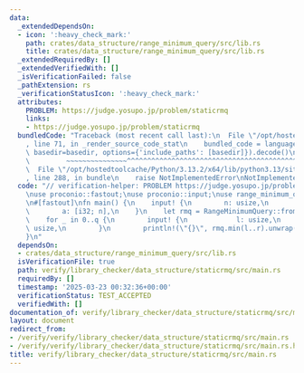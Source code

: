 ```yaml
---
data:
  _extendedDependsOn:
  - icon: ':heavy_check_mark:'
    path: crates/data_structure/range_minimum_query/src/lib.rs
    title: crates/data_structure/range_minimum_query/src/lib.rs
  _extendedRequiredBy: []
  _extendedVerifiedWith: []
  _isVerificationFailed: false
  _pathExtension: rs
  _verificationStatusIcon: ':heavy_check_mark:'
  attributes:
    PROBLEM: https://judge.yosupo.jp/problem/staticrmq
    links:
    - https://judge.yosupo.jp/problem/staticrmq
  bundledCode: "Traceback (most recent call last):\n  File \"/opt/hostedtoolcache/Python/3.13.2/x64/lib/python3.13/site-packages/onlinejudge_verify/documentation/build.py\"\
    , line 71, in _render_source_code_stat\n    bundled_code = language.bundle(stat.path,\
    \ basedir=basedir, options={'include_paths': [basedir]}).decode()\n          \
    \         ~~~~~~~~~~~~~~~^^^^^^^^^^^^^^^^^^^^^^^^^^^^^^^^^^^^^^^^^^^^^^^^^^^^^^^^^^^^^^^^^^\n\
    \  File \"/opt/hostedtoolcache/Python/3.13.2/x64/lib/python3.13/site-packages/onlinejudge_verify/languages/rust.py\"\
    , line 288, in bundle\n    raise NotImplementedError\nNotImplementedError\n"
  code: "// verification-helper: PROBLEM https://judge.yosupo.jp/problem/staticrmq\n\
    \nuse proconio::fastout;\nuse proconio::input;\nuse range_minimum_query::RangeMinimumQuery;\n\
    \n#[fastout]\nfn main() {\n    input! {\n        n: usize,\n        q: usize,\n\
    \        a: [i32; n],\n    }\n    let rmq = RangeMinimumQuery::from_iter(a);\n\
    \    for _ in 0..q {\n        input! {\n            l: usize,\n            r:\
    \ usize,\n        }\n        println!(\"{}\", rmq.min(l..r).unwrap());\n    }\n\
    }\n"
  dependsOn:
  - crates/data_structure/range_minimum_query/src/lib.rs
  isVerificationFile: true
  path: verify/library_checker/data_structure/staticrmq/src/main.rs
  requiredBy: []
  timestamp: '2025-03-23 00:32:36+00:00'
  verificationStatus: TEST_ACCEPTED
  verifiedWith: []
documentation_of: verify/library_checker/data_structure/staticrmq/src/main.rs
layout: document
redirect_from:
- /verify/verify/library_checker/data_structure/staticrmq/src/main.rs
- /verify/verify/library_checker/data_structure/staticrmq/src/main.rs.html
title: verify/library_checker/data_structure/staticrmq/src/main.rs
---
```

